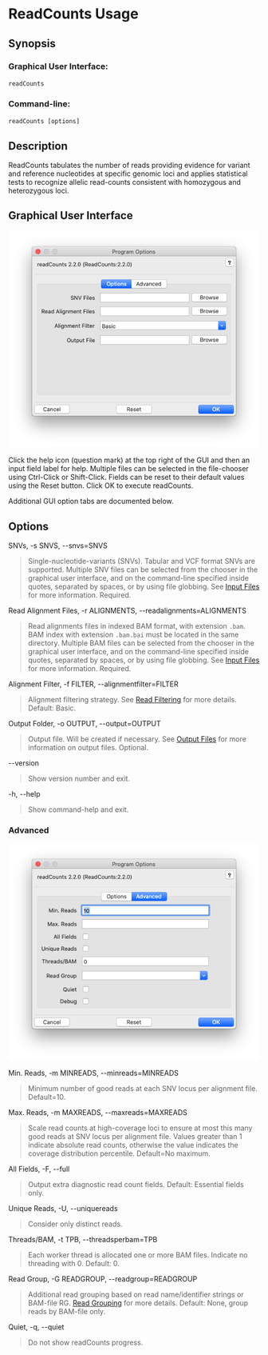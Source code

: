 # ReadCounts Usage

## Synopsis

### Graphical User Interface:

    readCounts

### Command-line:

    readCounts [options]

## Description

ReadCounts tabulates the number of reads providing evidence for variant and reference nucleotides at specific genomic loci and applies statistical tests to recognize allelic read-counts consistent with homozygous and heterozygous loci.

## Graphical User Interface

<img src="readCounts.png" alt="ReadCounts"/>

Click the help icon (question mark) at the top right of the GUI and
then an input field label for help. Multiple files can be selected in the
file-chooser using Ctrl-Click or Shift-Click. Fields can be reset to
their default values using the Reset button. Click OK to execute
readCounts.

Additional GUI option tabs are documented below.

## Options

SNVs, -s SNVS, --snvs=SNVS

> Single-nucleotide-variants (SNVs). Tabular and VCF format SNVs
> are supported. Multiple SNV files can be selected from the chooser in the graphical user interface, and on the command-line specified inside quotes, separated
> by spaces, or by using file globbing. See [Input
> Files](InputFiles.md) for more information. Required.

Read Alignment Files, -r ALIGNMENTS, --readalignments=ALIGNMENTS

> Read alignments files in indexed BAM format, with extension
> `.bam`. BAM index with extension `.bam.bai` must be located in the
> same directory. Multiple BAM files can be selected from the chooser in the graphical user interface, and on the command-line specified inside quotes,
> separated by spaces, or by using file globbing. See [Input
> Files](InputFiles.md) for more information. Required.

Alignment Filter, -f FILTER, --alignmentfilter=FILTER

> Alignment filtering strategy. See [Read Filtering](Filtering.md) for more details. Default: Basic.

Output Folder, -o OUTPUT, --output=OUTPUT

> Output file. Will be created if necessary. See [Output Files](OutputFiles.md) for more information on output files. Optional. 

--version

>Show version number and exit. 

-h, --help

>Show command-help and exit.

### Advanced
<img src="readCounts-advanced.png" alt="Advanced"/>

Min. Reads, -m MINREADS, --minreads=MINREADS

> Minimum number of good reads at each SNV locus per alignment file. Default=10.   

Max. Reads, -m MAXREADS, --maxreads=MAXREADS

> Scale read counts at high-coverage loci to ensure at
                        most this many good reads at SNV locus per alignment
                        file. Values greater than 1 indicate absolute read
                        counts, otherwise the value indicates the coverage
                        distribution percentile. Default=No maximum.


All Fields, -F, --full

> Output extra diagnostic read count fields. Default: Essential fields only. 

Unique Reads, -U, --uniquereads   

> Consider only distinct reads.  

Threads/BAM, -t TPB, --threadsperbam=TPB                   

> Each worker thread is allocated one or more BAM files. Indicate no threading with 0. Default: 0.

Read Group, -G READGROUP, --readgroup=READGROUP

> Additional read grouping based on read name/identifier strings or BAM-file RG. [Read Grouping](Grouping.md) for more details. Default: None, group reads by BAM-file only.

Quiet, -q, --quiet

> Do not show readCounts progress.

